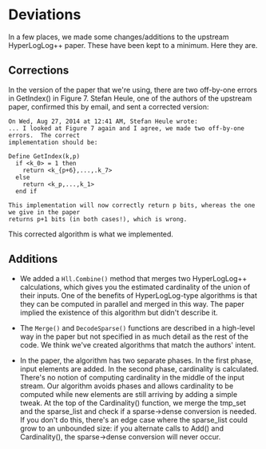 Deviations
==========

In a few places, we made some changes/additions to the upstream HyperLogLog++ paper. These have been
kept to a minimum. Here they are.


Corrections
-----------
In the version of the paper that we're using, there are two off-by-one errors in GetIndex() in
Figure 7. Stefan Heule, one of the authors of the upstream paper, confirmed this by email, and sent
a corrected version:


	On Wed, Aug 27, 2014 at 12:41 AM, Stefan Heule wrote:
	... I looked at Figure 7 again and I agree, we made two off-by-one errors.  The correct
	implementation should be:

	Define GetIndex(k,p)
	  if <k_0> = 1 then
	    return <k_{p+6},...,.k_7>
	  else
	    return <k_p,...,k_1>
	  end if

	This implementation will now correctly return p bits, whereas the one we give in the paper
	returns p+1 bits (in both cases!), which is wrong.

This corrected algorithm is what we implemented.

Additions
---------
- We added a `Hll.Combine()` method that merges two HyperLogLog++ calculations, which gives you the
estimated cardinality of the union of their inputs. One of the benefits of HyperLogLog-type
algorithms is that they can be computed in parallel and merged in this way. The paper implied the
existence of this algorithm but didn't describe it.

- The `Merge()` and `DecodeSparse()` functions are described in a high-level way in the paper but not
specified in as much detail as the rest of the code. We think we've created algorithms that match
the authors' intent.

- In the paper, the algorithm has two separate phases. In the first phase, input elements are added.
In the second phase, cardinality is calculated. There's no notion of computing cardinality in the
middle of the input stream. Our algorithm avoids phases and allows cardinality to be computed while
new elements are still arriving by adding a simple tweak. At the top of the Cardinality() function, 
we merge the tmp_set and the sparse_list and check if a sparse->dense conversion is needed. If you 
don't do this, there's an edge case where the sparse_list could grow to an unbounded size: if you 
alternate calls to Add() and Cardinality(), the sparse->dense conversion will never occur.